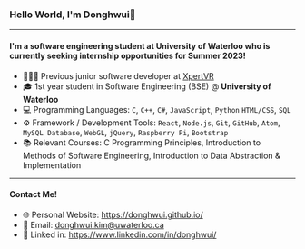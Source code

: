### Hello World, I'm Donghwui👋
---

#### I'm a software engineering student at University of Waterloo who is currently seeking internship opportunities for Summer 2023!
- 👨🏻‍💻 Previous junior software developer at <a href="https://xpertvr.ca/">XpertVR</a>
- 🎓 1st year student in Software Engineering (BSE) @ **University of Waterloo**
- 💻 Programming Languages: `C`, `C++`, `C#`, `JavaScript`, `Python`  `HTML/CSS`, `SQL`
- ⚙️ Framework / Development Tools: `React`, `Node.js`, `Git`, `GitHub`, `Atom`, `MySQL Database`, `WebGL`, `jQuery`, `Raspberry Pi`, `Bootstrap`
- 📚 Relevant Courses: C Programming Principles, Introduction to Methods of Software Engineering, Introduction to Data Abstraction & Implementation 

---
#### Contact Me!
- 🌐 Personal Website: https://donghwui.github.io/
- 📧 Email: donghwui.kim@uwaterloo.ca
- 🔗 Linked in: https://www.linkedin.com/in/donghwui/
